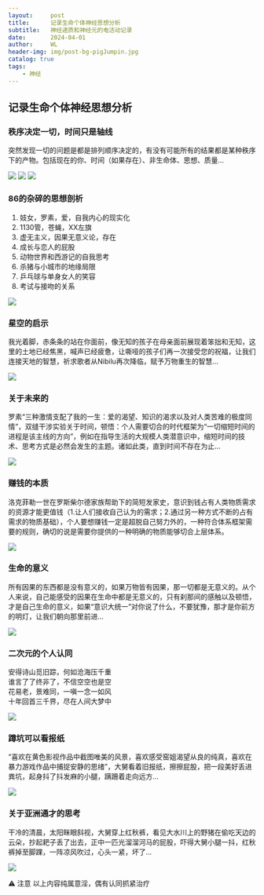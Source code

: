 ```yaml
---
layout:     post
title:      记录生命个体神经思想分析
subtitle:   神经递质和神经元的电活动记录
date:       2024-04-01
author:     WL
header-img: img/post-bg-pigJumpin.jpg
catalog: true
tags:
    - 神经
---
```




## 记录生命个体神经思想分析

### 秩序决定一切，时间只是轴线

突然发现一切的问题是都是排列顺序决定的，有没有可能所有的结果都是某种秩序下的产物。包括现在的你、时间（如果存在）、非生命体、思想、质量...

![](https://nibilu.oss-cn-beijing.aliyuncs.com/img/esp32gptmini.png)
![](https://nibilu.oss-cn-beijing.aliyuncs.com/img/esp32%E7%9A%84%E5%A4%A7%E8%AF%AD%E8%A8%80%E6%A8%A1%E5%9E%8B%E6%92%AD%E6%8A%A5%E8%A3%85%E7%BD%AE%E5%8E%9F%E7%90%86%E5%9B%BEv02.jpg)
![](https://nibilu.oss-cn-beijing.aliyuncs.com/img/esp32%E5%AE%9E%E7%89%A9%E4%BB%BF%E7%9C%9F%E5%9B%BE%E5%BA%95%E5%9B%BE.png)

### 86的杂碎的思想剖析

1. 妓女，罗素，爱，自我内心的现实化
2. 1130管，苍蝇，XX左旗
3. 虚无主义，因果无意义论，存在
4. 成长与恋人的屁股
5. 动物世界和西游记的自我思考
6. 杀猪与小城市的地缘局限
7. 乒乓球与单身女人的笑容
8. 考试与接吻的关系

![](https://nibilu.oss-cn-beijing.aliyuncs.com/img/1130%E7%AE%A1.jpg)

### 星空的启示

我光着脚，赤条条的站在你面前，像无知的孩子在母亲面前展现着笨拙和无知，这里的土地已经焦黑，喊声已经疲惫，让嘶哑的孩子们再一次接受您的祝福，让我们连接天地的智慧，祈求歌者从Nibilu再次降临，赋予万物重生的智慧...

![](https://nibilu.oss-cn-beijing.aliyuncs.com/img/xingkong.jpg)

### 关于未来的

罗素“三种激情支配了我的一生：爱的渴望、知识的渴求以及对人类苦难的极度同情”，双缝干涉实验关于时间，顿悟：个人需要切合的时代框架为“一切缩短时间的进程是该主线的方向”，例如在指导生活的大规模人类潜意识中，缩短时间的技术、思考方式是必然会发生的主题。诸如此类，直到时间不存在为止...

![](https://nibilu.oss-cn-beijing.aliyuncs.com/img/%E5%8F%8C%E7%BC%9D%E5%B9%B2%E6%B6%89.jpg)

### 赚钱的本质

洛克菲勒一世在罗斯柴尔德家族帮助下的简短发家史，意识到钱占有人类物质需求的资源才能更值钱（1.让人们接收自己认为的需求；2.通过另一种方式不断的占有需求的物质基础），个人要想赚钱一定是超脱自己努力外的，一种符合体系框架需要的规则，确切的说是需要你提供的一种明确的物质能够切合上层体系。

![](https://nibilu.oss-cn-beijing.aliyuncs.com/img/%E6%B4%9B%E5%85%8B%E8%8F%B2%E5%8B%92.png)

### 生命的意义

所有因果的东西都是没有意义的，如果万物皆有因果，那一切都是无意义的。从个人来说，自己能感受的因果在生命中都是无意义的，只有刹那间的感触以及顿悟，才是自己生命的意义，如果“意识大统一”对你说了什么，不要犹豫，那才是你前方的明灯，让我们朝向那里前进...

![](https://nibilu.oss-cn-beijing.aliyuncs.com/img/%E9%9D%9E%E6%B4%B2%E4%BA%BA%E6%89%93%E9%BC%93.jpg)

### 二次元的个人认同

安得诗山觅旧踪，何如沧海压千重<br>
谁言了了终非了，不信空空也是空<br>
花易老，景难同，一嗔一念一如风<br>
十年回首三千界，尽在人间大梦中<br>

![](https://nibilu.oss-cn-beijing.aliyuncs.com/img/%E5%A1%9E%E5%B0%94%E8%BE%BE%E8%8D%92%E9%87%8E%E4%B9%8B%E6%81%AF.jpg)

### 蹲坑可以看报纸

“喜欢在黄色影视作品中截图唯美的风景，喜欢感受窑姐渴望从良的纯真，喜欢在暴力游戏作品中捕捉安静的思绪”，大舅看着旧报纸，擦擦屁股，把一段美好丢进粪坑，起身抖了抖发麻的小腿，蹒跚着走向远方...

![](https://nibilu.oss-cn-beijing.aliyuncs.com/img/%E8%92%99%E5%A8%9C%E4%B8%BD%E8%8E%8E.jpg)

### 关于亚洲通才的思考

干冷的清晨，太阳眯眼斜视，大舅穿上红秋裤，看见大水川上的野猪在偷吃天边的云朵，抄起耙子丢了出去，正中一匹光溜溜河马的屁股，吓得大舅小腿一抖，红秋裤掉至脚踝，一阵凉风吹过，心头一紧，坏了...

![](https://nibilu.oss-cn-beijing.aliyuncs.com/img/%E4%B8%89%E4%B8%8A.jpg)

⚠️ 注意 以上内容纯属意淫，偶有认同抓紧治疗

